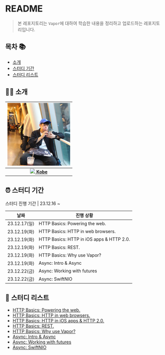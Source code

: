 # README
> 본 레포지토리는 `Vapor`에 대하여 학습한 내용을 정리하고 업로드하는 레포지토리입니다.

## 목차 📚

- [소개](#-소개)
- [스터디 기간](#-스터디-기간)
- [스터디 리스트](#-스터디-리스트)

## 🧑‍💻 소개
| <img src="https://github.com/devKobe24/BranchTest/blob/main/IMG_5424.JPG?raw=true" width="200" height="200"/> |
| :-: |
| [<img src="https://hackmd.io/_uploads/SJEQuLsEh.png" width="20"/> **Kobe**](https://github.com/devKobe24) |

## ⏰ 스터디 기간
스터디 진행 기간 | 23.12.16 ~

| 날짜 | 진행 상황 | 
| -------- | -------- |
| 23.12.17(일) | HTTP Basics: Powering the web. |
| 23.12.19(화) | HTTP Basics: HTTP in web browsers. |
| 23.12.19(화) | HTTP Basics: HTTP in iOS apps & HTTP 2.0. |
| 23.12.19(화) | HTTP Basics: REST. |
| 23.12.19(화) | HTTP Basics: Why use Vapor? |
| 23.12.19(화) | Async: Intro & Async |
| 23.12.22(금) | Async: Working with futures |
| 23.12.22(금) | Async: SwiftNIO |

## 📖 스터디 리스트
- [HTTP Basics: Powering the web.](https://github.com/devKobe24/vaporDeepDive/blob/main/contents/231217-HTTPBasic.md)
- [HTTP Basics: HTTP in web browsers.](https://github.com/devKobe24/vaporDeepDive/blob/main/contents/231219-HIWB.md)
- [HTTP Basics: HTTP in iOS apps & HTTP 2.0.](https://github.com/devKobe24/vaporDeepDive/blob/main/contents/231219-HTTP.md)
- [HTTP Basics: REST.](https://github.com/devKobe24/vaporDeepDive/blob/main/contents/231219-REST.md)
- [HTTP Basics: Why use Vapor?](https://github.com/devKobe24/vaporDeepDive/blob/main/contents/231219-whyusevapor.md)
- [Async: Intro & Async](https://github.com/devKobe24/vaporDeepDive/blob/main/contents/231219-Async.md)
- [Async: Working with futures](https://github.com/devKobe24/vaporDeepDive/blob/main/contents/2023-12-22-working-with-futures.md)
- [Async: SwiftNIO](https://github.com/devKobe24/vaporDeepDive/blob/main/contents/2023-12-22-SwiftNIO.md)

